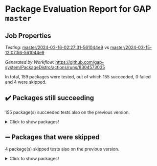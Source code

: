 # Package Evaluation Report for GAP `master`

## Job Properties

*Testing:* [master/2024-03-16-02:27:31-561044e9](https://github.com/gap-system/PackageDistro/blob/data/reports/master/2024-03-16-02:27:31-561044e9) vs [master/2024-03-15-12:07:56-561044e9](https://github.com/gap-system/PackageDistro/blob/data/reports/master/2024-03-15-12:07:56-561044e9)

*Generated by Workflow:* https://github.com/gap-system/PackageDistro/actions/runs/8304573035

In total, 159 packages were tested, out of which 155 succeeded, 0 failed and 4 were skipped.

## :heavy_check_mark: Packages still succeeding

155 package(s) succeeded tests also on the previous version.
<details><summary>Click to show packages!</summary>

- 4ti2interface 2023.02-04 [(success)](https://github.com/gap-system/PackageDistro/actions/runs/8304573035/job/22730513162)
- ace 5.6.2 [(success)](https://github.com/gap-system/PackageDistro/actions/runs/8304573035/job/22730514457)
- aclib 1.3.2 [(success)](https://github.com/gap-system/PackageDistro/actions/runs/8304573035/job/22730514893)
- agt 0.3.1 [(success)](https://github.com/gap-system/PackageDistro/actions/runs/8304573035/job/22730515267)
- alnuth 3.2.1 [(success)](https://github.com/gap-system/PackageDistro/actions/runs/8304573035/job/22730515498)
- anupq 3.3.0 [(success)](https://github.com/gap-system/PackageDistro/actions/runs/8304573035/job/22730516786)
- atlasrep 2.1.8 [(success)](https://github.com/gap-system/PackageDistro/actions/runs/8304573035/job/22730516896)
- autodoc 2023.06.19 [(success)](https://github.com/gap-system/PackageDistro/actions/runs/8304573035/job/22730516957)
- automata 1.15 [(success)](https://github.com/gap-system/PackageDistro/actions/runs/8304573035/job/22730517031)
- automgrp 1.3.2 [(success)](https://github.com/gap-system/PackageDistro/actions/runs/8304573035/job/22730517138)
- autpgrp 1.11 [(success)](https://github.com/gap-system/PackageDistro/actions/runs/8304573035/job/22730517233)
- cap 2024.03-02 [(success)](https://github.com/gap-system/PackageDistro/actions/runs/8304573035/job/22730517314)
- caratinterface 2.3.6 [(success)](https://github.com/gap-system/PackageDistro/actions/runs/8304573035/job/22730517390)
- cddinterface 2022.11.01 [(success)](https://github.com/gap-system/PackageDistro/actions/runs/8304573035/job/22730517453)
- circle 1.6.6 [(success)](https://github.com/gap-system/PackageDistro/actions/runs/8304573035/job/22730517543)
- classicpres 1.22 [(success)](https://github.com/gap-system/PackageDistro/actions/runs/8304573035/job/22730517622)
- cohomolo 1.6.11 [(success)](https://github.com/gap-system/PackageDistro/actions/runs/8304573035/job/22730517703)
- congruence 1.2.5 [(success)](https://github.com/gap-system/PackageDistro/actions/runs/8304573035/job/22730517786)
- corelg 1.56 [(success)](https://github.com/gap-system/PackageDistro/actions/runs/8304573035/job/22730517875)
- crime 1.6 [(success)](https://github.com/gap-system/PackageDistro/actions/runs/8304573035/job/22730517977)
- crisp 1.4.6 [(success)](https://github.com/gap-system/PackageDistro/actions/runs/8304573035/job/22730518102)
- crypting 0.10.4 [(success)](https://github.com/gap-system/PackageDistro/actions/runs/8304573035/job/22730518207)
- cryst 4.1.27 [(success)](https://github.com/gap-system/PackageDistro/actions/runs/8304573035/job/22730518303)
- crystcat 1.1.10 [(success)](https://github.com/gap-system/PackageDistro/actions/runs/8304573035/job/22730518382)
- ctbllib 1.3.9 [(success)](https://github.com/gap-system/PackageDistro/actions/runs/8304573035/job/22730518461)
- cubefree 1.19 [(success)](https://github.com/gap-system/PackageDistro/actions/runs/8304573035/job/22730518527)
- curlinterface 2.3.2 [(success)](https://github.com/gap-system/PackageDistro/actions/runs/8304573035/job/22730518600)
- cvec 2.8.1 [(success)](https://github.com/gap-system/PackageDistro/actions/runs/8304573035/job/22730518651)
- datastructures 0.3.0 [(success)](https://github.com/gap-system/PackageDistro/actions/runs/8304573035/job/22730518729)
- deepthought 1.0.6 [(success)](https://github.com/gap-system/PackageDistro/actions/runs/8304573035/job/22730518789)
- design 1.8 [(success)](https://github.com/gap-system/PackageDistro/actions/runs/8304573035/job/22730518847)
- difsets 2.3.1 [(success)](https://github.com/gap-system/PackageDistro/actions/runs/8304573035/job/22730518911)
- digraphs 1.7.1 [(success)](https://github.com/gap-system/PackageDistro/actions/runs/8304573035/job/22730518967)
- edim 1.3.8 [(success)](https://github.com/gap-system/PackageDistro/actions/runs/8304573035/job/22730519018)
- example 4.3.4 [(success)](https://github.com/gap-system/PackageDistro/actions/runs/8304573035/job/22730519077)
- examplesforhomalg 2023.10-01 [(success)](https://github.com/gap-system/PackageDistro/actions/runs/8304573035/job/22730519151)
- factint 1.6.3 [(success)](https://github.com/gap-system/PackageDistro/actions/runs/8304573035/job/22730519215)
- ferret 1.0.10 [(success)](https://github.com/gap-system/PackageDistro/actions/runs/8304573035/job/22730519286)
- fga 1.5.0 [(success)](https://github.com/gap-system/PackageDistro/actions/runs/8304573035/job/22730519372)
- fining 1.5.6 [(success)](https://github.com/gap-system/PackageDistro/actions/runs/8304573035/job/22730519453)
- float 1.0.4 [(success)](https://github.com/gap-system/PackageDistro/actions/runs/8304573035/job/22730519525)
- format 1.4.4 [(success)](https://github.com/gap-system/PackageDistro/actions/runs/8304573035/job/22730519620)
- forms 1.2.9 [(success)](https://github.com/gap-system/PackageDistro/actions/runs/8304573035/job/22730519747)
- fplsa 1.2.6 [(success)](https://github.com/gap-system/PackageDistro/actions/runs/8304573035/job/22730519851)
- fr 2.4.13 [(success)](https://github.com/gap-system/PackageDistro/actions/runs/8304573035/job/22730519963)
- francy 2.0.3 [(success)](https://github.com/gap-system/PackageDistro/actions/runs/8304573035/job/22730520067)
- fwtree 1.3 [(success)](https://github.com/gap-system/PackageDistro/actions/runs/8304573035/job/22730520191)
- gapdoc 1.6.7 [(success)](https://github.com/gap-system/PackageDistro/actions/runs/8304573035/job/22730520280)
- gauss 2023.02-04 [(success)](https://github.com/gap-system/PackageDistro/actions/runs/8304573035/job/22730520401)
- gaussforhomalg 2023.11-01 [(success)](https://github.com/gap-system/PackageDistro/actions/runs/8304573035/job/22730520502)
- gbnp 1.0.5 [(success)](https://github.com/gap-system/PackageDistro/actions/runs/8304573035/job/22730520568)
- generalizedmorphismsforcap 2024.01-01 [(success)](https://github.com/gap-system/PackageDistro/actions/runs/8304573035/job/22730520670)
- genss 1.6.8 [(success)](https://github.com/gap-system/PackageDistro/actions/runs/8304573035/job/22730520782)
- gradedmodules 2024.01-01 [(success)](https://github.com/gap-system/PackageDistro/actions/runs/8304573035/job/22730520894)
- gradedringforhomalg 2023.08-01 [(success)](https://github.com/gap-system/PackageDistro/actions/runs/8304573035/job/22730520990)
- grape 4.9.0 [(success)](https://github.com/gap-system/PackageDistro/actions/runs/8304573035/job/22730521074)
- groupoids 1.74 [(success)](https://github.com/gap-system/PackageDistro/actions/runs/8304573035/job/22730521170)
- grpconst 2.6.5 [(success)](https://github.com/gap-system/PackageDistro/actions/runs/8304573035/job/22730521254)
- guarana 0.96.3 [(success)](https://github.com/gap-system/PackageDistro/actions/runs/8304573035/job/22730521342)
- guava 3.18 [(success)](https://github.com/gap-system/PackageDistro/actions/runs/8304573035/job/22730521438)
- hap 1.62 [(success)](https://github.com/gap-system/PackageDistro/actions/runs/8304573035/job/22730521538)
- hapcryst 0.1.15 [(success)](https://github.com/gap-system/PackageDistro/actions/runs/8304573035/job/22730521624)
- hecke 1.5.3 [(success)](https://github.com/gap-system/PackageDistro/actions/runs/8304573035/job/22730521729)
- help 4.0 [(success)](https://github.com/gap-system/PackageDistro/actions/runs/8304573035/job/22730521862)
- homalg 2024.01-01 [(success)](https://github.com/gap-system/PackageDistro/actions/runs/8304573035/job/22730521975)
- homalgtocas 2023.11-01 [(success)](https://github.com/gap-system/PackageDistro/actions/runs/8304573035/job/22730522101)
- idrel 2.46 [(success)](https://github.com/gap-system/PackageDistro/actions/runs/8304573035/job/22730522220)
- images 1.3.2 [(success)](https://github.com/gap-system/PackageDistro/actions/runs/8304573035/job/22730522333)
- intpic 0.3.0 [(success)](https://github.com/gap-system/PackageDistro/actions/runs/8304573035/job/22730522466)
- io 4.8.2 [(success)](https://github.com/gap-system/PackageDistro/actions/runs/8304573035/job/22730522549)
- io_forhomalg 2023.02-04 [(success)](https://github.com/gap-system/PackageDistro/actions/runs/8304573035/job/22730522669)
- irredsol 1.4.4 [(success)](https://github.com/gap-system/PackageDistro/actions/runs/8304573035/job/22730522761)
- json 2.2.0 [(success)](https://github.com/gap-system/PackageDistro/actions/runs/8304573035/job/22730522848)
- jupyterkernel 1.5.0 [(success)](https://github.com/gap-system/PackageDistro/actions/runs/8304573035/job/22730522916)
- jupyterviz 1.5.6 [(success)](https://github.com/gap-system/PackageDistro/actions/runs/8304573035/job/22730522964)
- kan 1.37 [(success)](https://github.com/gap-system/PackageDistro/actions/runs/8304573035/job/22730523050)
- kbmag 1.5.11 [(success)](https://github.com/gap-system/PackageDistro/actions/runs/8304573035/job/22730523137)
- laguna 3.9.6 [(success)](https://github.com/gap-system/PackageDistro/actions/runs/8304573035/job/22730523216)
- liealgdb 2.2.1 [(success)](https://github.com/gap-system/PackageDistro/actions/runs/8304573035/job/22730523269)
- liepring 2.8 [(success)](https://github.com/gap-system/PackageDistro/actions/runs/8304573035/job/22730523334)
- liering 2.4.2 [(success)](https://github.com/gap-system/PackageDistro/actions/runs/8304573035/job/22730523397)
- linearalgebraforcap 2024.02-02 [(success)](https://github.com/gap-system/PackageDistro/actions/runs/8304573035/job/22730523465)
- lins 0.9 [(success)](https://github.com/gap-system/PackageDistro/actions/runs/8304573035/job/22730523530)
- localizeringforhomalg 2023.10-01 [(success)](https://github.com/gap-system/PackageDistro/actions/runs/8304573035/job/22730523585)
- loops 3.4.3 [(success)](https://github.com/gap-system/PackageDistro/actions/runs/8304573035/job/22730523637)
- lpres 1.0.3 [(success)](https://github.com/gap-system/PackageDistro/actions/runs/8304573035/job/22730523692)
- majoranaalgebras 1.5.1 [(success)](https://github.com/gap-system/PackageDistro/actions/runs/8304573035/job/22730523771)
- mapclass 1.4.6 [(success)](https://github.com/gap-system/PackageDistro/actions/runs/8304573035/job/22730523839)
- matgrp 0.70 [(success)](https://github.com/gap-system/PackageDistro/actions/runs/8304573035/job/22730523895)
- matricesforhomalg 2024.02-01 [(success)](https://github.com/gap-system/PackageDistro/actions/runs/8304573035/job/22730523955)
- modisom 2.5.4 [(success)](https://github.com/gap-system/PackageDistro/actions/runs/8304573035/job/22730524008)
- modulepresentationsforcap 2024.01-04 [(success)](https://github.com/gap-system/PackageDistro/actions/runs/8304573035/job/22730524079)
- modules 2024.01-01 [(success)](https://github.com/gap-system/PackageDistro/actions/runs/8304573035/job/22730524169)
- monoidalcategories 2024.02-04 [(success)](https://github.com/gap-system/PackageDistro/actions/runs/8304573035/job/22730524243)
- nconvex 2022.09-01 [(success)](https://github.com/gap-system/PackageDistro/actions/runs/8304573035/job/22730524309)
- nilmat 1.4.2 [(success)](https://github.com/gap-system/PackageDistro/actions/runs/8304573035/job/22730524375)
- nock 1.5 [(success)](https://github.com/gap-system/PackageDistro/actions/runs/8304573035/job/22730524452)
- normalizinterface 1.3.6 [(success)](https://github.com/gap-system/PackageDistro/actions/runs/8304573035/job/22730524526)
- nq 2.5.11 [(success)](https://github.com/gap-system/PackageDistro/actions/runs/8304573035/job/22730524607)
- numericalsgps 1.3.1 [(success)](https://github.com/gap-system/PackageDistro/actions/runs/8304573035/job/22730524683)
- openmath 11.5.3 [(success)](https://github.com/gap-system/PackageDistro/actions/runs/8304573035/job/22730524766)
- orb 4.9.0 [(success)](https://github.com/gap-system/PackageDistro/actions/runs/8304573035/job/22730524846)
- packagemanager 1.4.3 [(success)](https://github.com/gap-system/PackageDistro/actions/runs/8304573035/job/22730524911)
- patternclass 2.4.3 [(success)](https://github.com/gap-system/PackageDistro/actions/runs/8304573035/job/22730525007)
- permut 2.0.5 [(success)](https://github.com/gap-system/PackageDistro/actions/runs/8304573035/job/22730525080)
- polenta 1.3.10 [(success)](https://github.com/gap-system/PackageDistro/actions/runs/8304573035/job/22730525153)
- polymaking 0.8.7 [(success)](https://github.com/gap-system/PackageDistro/actions/runs/8304573035/job/22730525241)
- primgrp 3.4.4 [(success)](https://github.com/gap-system/PackageDistro/actions/runs/8304573035/job/22730525331)
- profiling 2.5.4 [(success)](https://github.com/gap-system/PackageDistro/actions/runs/8304573035/job/22730525406)
- qdistrnd 0.9.4 [(success)](https://github.com/gap-system/PackageDistro/actions/runs/8304573035/job/22730525496)
- qpa 1.35 [(success)](https://github.com/gap-system/PackageDistro/actions/runs/8304573035/job/22730525561)
- quagroup 1.8.4 [(success)](https://github.com/gap-system/PackageDistro/actions/runs/8304573035/job/22730525639)
- radiroot 2.9 [(success)](https://github.com/gap-system/PackageDistro/actions/runs/8304573035/job/22730525712)
- rcwa 4.7.1 [(success)](https://github.com/gap-system/PackageDistro/actions/runs/8304573035/job/22730525794)
- rds 1.8 [(success)](https://github.com/gap-system/PackageDistro/actions/runs/8304573035/job/22730525891)
- recog 1.4.2 [(success)](https://github.com/gap-system/PackageDistro/actions/runs/8304573035/job/22730525967)
- repndecomp 1.3.0 [(success)](https://github.com/gap-system/PackageDistro/actions/runs/8304573035/job/22730526039)
- repsn 3.1.2 [(success)](https://github.com/gap-system/PackageDistro/actions/runs/8304573035/job/22730526121)
- resclasses 4.7.3 [(success)](https://github.com/gap-system/PackageDistro/actions/runs/8304573035/job/22730526203)
- ringsforhomalg 2023.11-02 [(success)](https://github.com/gap-system/PackageDistro/actions/runs/8304573035/job/22730526278)
- sco 2023.08-01 [(success)](https://github.com/gap-system/PackageDistro/actions/runs/8304573035/job/22730526349)
- scscp 2.4.2 [(success)](https://github.com/gap-system/PackageDistro/actions/runs/8304573035/job/22730526413)
- semigroups 5.3.7 [(success)](https://github.com/gap-system/PackageDistro/actions/runs/8304573035/job/22730526491)
- sglppow 2.3 [(success)](https://github.com/gap-system/PackageDistro/actions/runs/8304573035/job/22730526554)
- sgpviz 0.999.5 [(success)](https://github.com/gap-system/PackageDistro/actions/runs/8304573035/job/22730526627)
- simpcomp 2.1.14 [(success)](https://github.com/gap-system/PackageDistro/actions/runs/8304573035/job/22730526700)
- singular 2023.02.09 [(success)](https://github.com/gap-system/PackageDistro/actions/runs/8304573035/job/22730526771)
- sl2reps 1.1 [(success)](https://github.com/gap-system/PackageDistro/actions/runs/8304573035/job/22730526842)
- sla 1.5.3 [(success)](https://github.com/gap-system/PackageDistro/actions/runs/8304573035/job/22730526914)
- smallgrp 1.5.3 [(success)](https://github.com/gap-system/PackageDistro/actions/runs/8304573035/job/22730526998)
- smallsemi 0.6.13 [(success)](https://github.com/gap-system/PackageDistro/actions/runs/8304573035/job/22730527099)
- sonata 2.9.6 [(success)](https://github.com/gap-system/PackageDistro/actions/runs/8304573035/job/22730527192)
- sophus 1.27 [(success)](https://github.com/gap-system/PackageDistro/actions/runs/8304573035/job/22730527313)
- sotgrps 1.2 [(success)](https://github.com/gap-system/PackageDistro/actions/runs/8304573035/job/22730527413)
- spinsym 1.5.2 [(success)](https://github.com/gap-system/PackageDistro/actions/runs/8304573035/job/22730527520)
- standardff 1.0 [(success)](https://github.com/gap-system/PackageDistro/actions/runs/8304573035/job/22730527604)
- symbcompcc 1.3.2 [(success)](https://github.com/gap-system/PackageDistro/actions/runs/8304573035/job/22730527691)
- thelma 1.3 [(success)](https://github.com/gap-system/PackageDistro/actions/runs/8304573035/job/22730527789)
- tomlib 1.2.11 [(success)](https://github.com/gap-system/PackageDistro/actions/runs/8304573035/job/22730527878)
- toolsforhomalg 2023.11-01 [(success)](https://github.com/gap-system/PackageDistro/actions/runs/8304573035/job/22730527972)
- toric 1.9.5 [(success)](https://github.com/gap-system/PackageDistro/actions/runs/8304573035/job/22730528156)
- toricvarieties 2022.07.13 [(success)](https://github.com/gap-system/PackageDistro/actions/runs/8304573035/job/22730528269)
- transgrp 3.6.5 [(success)](https://github.com/gap-system/PackageDistro/actions/runs/8304573035/job/22730528544)
- typeset 1.2.2 [(success)](https://github.com/gap-system/PackageDistro/actions/runs/8304573035/job/22730528651)
- ugaly 4.1.3 [(success)](https://github.com/gap-system/PackageDistro/actions/runs/8304573035/job/22730528777)
- unipot 1.5 [(success)](https://github.com/gap-system/PackageDistro/actions/runs/8304573035/job/22730528891)
- unitlib 4.2.0 [(success)](https://github.com/gap-system/PackageDistro/actions/runs/8304573035/job/22730529044)
- utils 0.85 [(success)](https://github.com/gap-system/PackageDistro/actions/runs/8304573035/job/22730529168)
- uuid 0.7 [(success)](https://github.com/gap-system/PackageDistro/actions/runs/8304573035/job/22730529289)
- walrus 0.9991 [(success)](https://github.com/gap-system/PackageDistro/actions/runs/8304573035/job/22730529375)
- wedderga 4.10.5 [(success)](https://github.com/gap-system/PackageDistro/actions/runs/8304573035/job/22730529455)
- xmod 2.92 [(success)](https://github.com/gap-system/PackageDistro/actions/runs/8304573035/job/22730529529)
- xmodalg 1.23 [(success)](https://github.com/gap-system/PackageDistro/actions/runs/8304573035/job/22730529592)
- yangbaxter 0.10.3 [(success)](https://github.com/gap-system/PackageDistro/actions/runs/8304573035/job/22730529662)
- zeromqinterface 0.14 [(success)](https://github.com/gap-system/PackageDistro/actions/runs/8304573035/job/22730529731)
</details>

## :heavy_minus_sign: Packages that were skipped

4 package(s) skipped tests also on the previous version.
<details><summary>Click to show packages!</summary>

- browse 1.8.21 [(skipped)](https://github.com/gap-system/PackageDistro/actions/runs/8304573035/job/22730362156)
- itc 1.5.1 [(skipped)](https://github.com/gap-system/PackageDistro/actions/runs/8304573035/job/22730362156)
- polycyclic 2.16 [(skipped)](https://github.com/gap-system/PackageDistro/actions/runs/8304573035/job/22730362156)
- xgap 4.32 [(skipped)](https://github.com/gap-system/PackageDistro/actions/runs/8304573035/job/22730362156)
</details>

